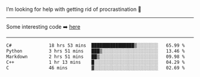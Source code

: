 I’m looking for help with getting rid of procrastination 🤔

-----

Some interesting code :arrow_right: [here](https://github.com/zhen8838/playground)

-----

<!--START_SECTION:waka-->

```txt
C#              18 hrs 53 mins  ████████████████▒░░░░░░░░   65.99 %
Python          3 hrs 51 mins   ███▒░░░░░░░░░░░░░░░░░░░░░   13.46 %
Markdown        2 hrs 51 mins   ██▒░░░░░░░░░░░░░░░░░░░░░░   09.98 %
C++             1 hr 13 mins    █░░░░░░░░░░░░░░░░░░░░░░░░   04.29 %
C               46 mins         ▓░░░░░░░░░░░░░░░░░░░░░░░░   02.69 %
```

<!--END_SECTION:waka-->

<!--
**zhen8838/zhen8838** is a ✨ _special_ ✨ repository because its `README.md` (this file) appears on your GitHub profile.

Here are some ideas to get you started:

- 🔭 I’m currently working on ...
- 🌱 I’m currently learning ...
- 👯 I’m looking to collaborate on ...
 ...
- 💬 Ask me about ...
- 📫 How to reach me: ...
- 😄 Pronouns: ...
- ⚡ Fun fact: ...
-->
